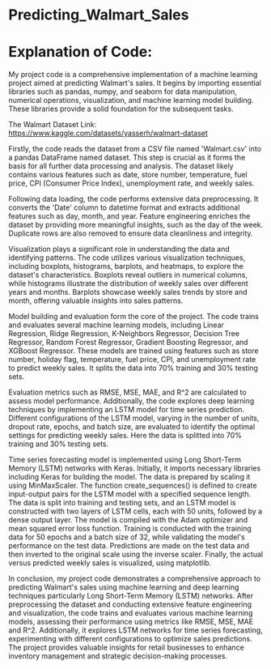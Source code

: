 # Predicting_Walmart_Sales

# Explanation of Code:
My project code is a comprehensive implementation of a machine learning project aimed at predicting Walmart's sales. It begins by importing essential libraries such as pandas, numpy, and seaborn for data manipulation, numerical operations, visualization, and machine learning model building. These libraries provide a solid foundation for the subsequent tasks.

The Walmart Dataset Link: https://www.kaggle.com/datasets/yasserh/walmart-dataset

Firstly, the code reads the dataset from a CSV file named 'Walmart.csv' into a pandas DataFrame named dataset. This step is crucial as it forms the basis for all further data processing and analysis. The dataset likely contains various features such as date, store number, temperature, fuel price, CPI (Consumer Price Index), unemployment rate, and weekly sales.

Following data loading, the code performs extensive data preprocessing. It converts the 'Date' column to datetime format and extracts additional features such as day, month, and year. Feature engineering enriches the dataset by providing more meaningful insights, such as the day of the week. Duplicate rows are also removed to ensure data cleanliness and integrity.

Visualization plays a significant role in understanding the data and identifying patterns. The code utilizes various visualization techniques, including boxplots, histograms, barplots, and heatmaps, to explore the dataset's characteristics. Boxplots reveal outliers in numerical columns, while histograms illustrate the distribution of weekly sales over different years and months. Barplots showcase weekly sales trends by store and month, offering valuable insights into sales patterns.

Model building and evaluation form the core of the project. The code trains and evaluates several machine learning models, including Linear Regression, Ridge Regression, K-Neighbors Regressor, Decision Tree Regressor, Random Forest Regressor, Gradient Boosting Regressor, and XGBoost Regressor. These models are trained using features such as store number, holiday flag, temperature, fuel price, CPI, and unemployment rate to predict weekly sales. It splits the data into 70% training and 30% testing sets.

Evaluation metrics such as RMSE, MSE, MAE, and R^2 are calculated to assess model performance. Additionally, the code explores deep learning techniques by implementing an LSTM model for time series prediction. Different configurations of the LSTM model, varying in the number of units, dropout rate, epochs, and batch size, are evaluated to identify the optimal settings for predicting weekly sales. Here the data is splitted into 70% training and 30% testing sets.

Time series forecasting model is implemented using Long Short-Term Memory (LSTM) networks with Keras. Initially, it imports necessary libraries including Keras for building the model. The data is prepared by scaling it using MinMaxScaler. The function create_sequences() is defined to create input-output pairs for the LSTM model with a specified sequence length. The data is split into training and testing sets, and an LSTM model is constructed with two layers of LSTM cells, each with 50 units, followed by a dense output layer. The model is compiled with the Adam optimizer and mean squared error loss function. Training is conducted with the training data for 50 epochs and a batch size of 32, while validating the model's performance on the test data. Predictions are made on the test data and then inverted to the original scale using the inverse scaler. Finally, the actual versus predicted weekly sales is visualized, using matplotlib.

In conclusion, my project code demonstrates a comprehensive approach to predicting Walmart's sales using machine learning and deep learning techniques particularly Long Short-Term Memory (LSTM) networks. After preprocessing the dataset and conducting extensive feature engineering and visualization, the code trains and evaluates various machine learning models, assessing their performance using metrics like RMSE, MSE, MAE and R^2. Additionally, it explores LSTM networks for time series forecasting, experimenting with different configurations to optimize sales predictions. The project provides valuable insights for retail businesses to enhance inventory management and strategic decision-making processes.
